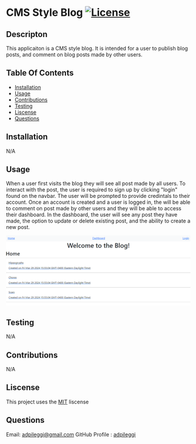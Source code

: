 # CMS Style Blog [![License](https://img.shields.io/badge/License-MIT-yellow.svg)](https://opensource.org/licenses/MIT)

  ## Descripton

  This applicaiton is a CMS style blog. It is intended for a user to publish blog posts, and comment on blog posts made by other users.

  ## Table Of Contents
   - [Installation](#installation)
   - [Usage](#usage)
   - [Contributions](#contributions)
   - [Testing](#testing)
   - [Liscense](#liscense)
   - [Questions](#questions)

  ## Installation

  N/A

  ## Usage

  When a user first visits the blog they will see all post made by all users. To interact with the post, the user is required to sign up by clicking "login" found on the navbar. The user will be prompted to provide credintals to their account. Once an account is created and a user is logged in, the will be able to comment on post made by other users and they will be able to access their dashboard. In the dashboard, the user will see any post they have made, the option to update or delete existing post, and the ability to create a new post.

  ![screenshot](screenshot.png)

  ## Testing

  N/A

  ## Contributions

  N/A

  ## Liscense

  This project uses the [MIT](https://opensource.org/licenses/MIT) liscense

  ## Questions
  Email: [adpileggi@gmail.com](mailto:adpileggi@gmail.com)
  GitHub Profile : [adpileggi](https://github.com/adpileggi)
